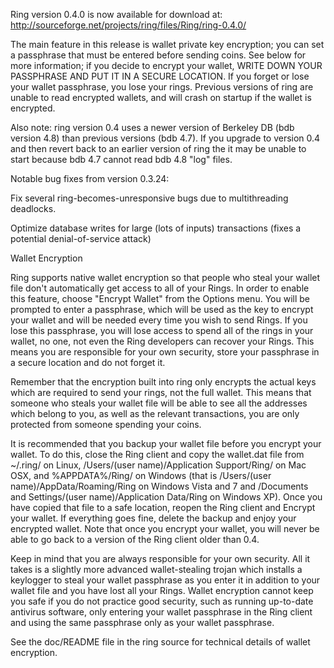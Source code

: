 Ring version 0.4.0 is now available for download at:
http://sourceforge.net/projects/ring/files/Ring/ring-0.4.0/

The main feature in this release is wallet private key encryption;
you can set a passphrase that must be entered before sending coins.
See below for more information; if you decide to encrypt your wallet,
WRITE DOWN YOUR PASSPHRASE AND PUT IT IN A SECURE LOCATION. If you
forget or lose your wallet passphrase, you lose your rings.
Previous versions of ring are unable to read encrypted wallets,
and will crash on startup if the wallet is encrypted.

Also note: ring version 0.4 uses a newer version of Berkeley DB
(bdb version 4.8) than previous versions (bdb 4.7). If you upgrade
to version 0.4 and then revert back to an earlier version of ring
the it may be unable to start because bdb 4.7 cannot read bdb 4.8
"log" files.


Notable bug fixes from version 0.3.24:

Fix several ring-becomes-unresponsive bugs due to multithreading
deadlocks.

Optimize database writes for large (lots of inputs) transactions
(fixes a potential denial-of-service attack)


Wallet Encryption

Ring supports native wallet encryption so that people who steal your
wallet file don't automatically get access to all of your Rings.
In order to enable this feature, choose "Encrypt Wallet" from the
Options menu.  You will be prompted to enter a passphrase, which
will be used as the key to encrypt your wallet and will be needed
every time you wish to send Rings.  If you lose this passphrase,
you will lose access to spend all of the rings in your wallet,
no one, not even the Ring developers can recover your Rings.
This means you are responsible for your own security, store your
passphrase in a secure location and do not forget it.

Remember that the encryption built into ring only encrypts the
actual keys which are required to send your rings, not the full
wallet.  This means that someone who steals your wallet file will
be able to see all the addresses which belong to you, as well as the
relevant transactions, you are only protected from someone spending
your coins.

It is recommended that you backup your wallet file before you
encrypt your wallet.  To do this, close the Ring client and
copy the wallet.dat file from ~/.ring/ on Linux, /Users/(user
name)/Application Support/Ring/ on Mac OSX, and %APPDATA%/Ring/
on Windows (that is /Users/(user name)/AppData/Roaming/Ring on
Windows Vista and 7 and /Documents and Settings/(user name)/Application
Data/Ring on Windows XP).  Once you have copied that file to a
safe location, reopen the Ring client and Encrypt your wallet.
If everything goes fine, delete the backup and enjoy your encrypted
wallet.  Note that once you encrypt your wallet, you will never be
able to go back to a version of the Ring client older than 0.4.

Keep in mind that you are always responsible for your own security.
All it takes is a slightly more advanced wallet-stealing trojan which
installs a keylogger to steal your wallet passphrase as you enter it
in addition to your wallet file and you have lost all your Rings.
Wallet encryption cannot keep you safe if you do not practice
good security, such as running up-to-date antivirus software, only
entering your wallet passphrase in the Ring client and using the
same passphrase only as your wallet passphrase.

See the doc/README file in the ring source for technical details
of wallet encryption.
